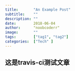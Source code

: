 ```yaml
---
title:       "An Example Post"
subtitle:    ""
description: ""
date:        2018-06-04
author:      "noobcoderr"
image:       ""
tags:        ["tag1", "tag2"]
categories:  ["Tech" ]
---
```




## 这是travis-ci测试文章